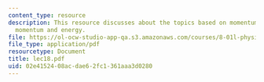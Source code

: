 ```yaml
---
content_type: resource
description: This resource discusses about the topics based on momentum, combining
  momentum and energy.
file: https://ol-ocw-studio-app-qa.s3.amazonaws.com/courses/8-01l-physics-i-classical-mechanics-fall-2005/02e4152408acdae62fc1361aaa3d0280_lec18.pdf
file_type: application/pdf
resourcetype: Document
title: lec18.pdf
uid: 02e41524-08ac-dae6-2fc1-361aaa3d0280
---
```

